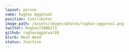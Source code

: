 ```yaml
---
layout: person
name: Raghav Aggarwal
position: Contributor
image_path: /assets/images/photos/raghav-aggarwal.png
twitter: Raghav73006273
github: raghavaggarwal99
blurb: Mesh Head
status: Inactive
---
```

